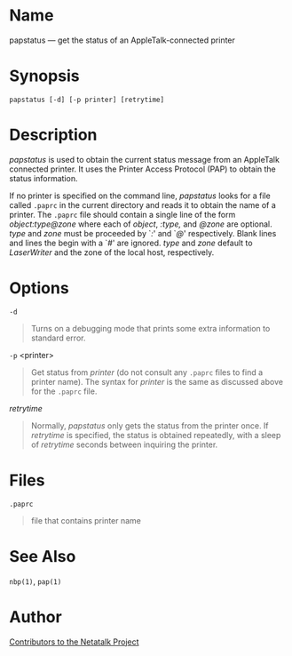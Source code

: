 # Name

papstatus — get the status of an AppleTalk-connected printer

# Synopsis

`papstatus [-d] [-p printer] [retrytime]`

# Description

*papstatus* is used to obtain the current status message from an
AppleTalk connected printer. It uses the Printer Access Protocol (PAP)
to obtain the status information.

If no printer is specified on the command line, *papstatus* looks for a
file called `.paprc` in the current directory and reads it to obtain the
name of a printer. The `.paprc` file should contain a single line of the
form *object:type@zone* where each of *object*, *:type,* and *@zone* are
optional. *type* and *zone* must be proceeded by \`*:*' and \`*@*'
respectively. Blank lines and lines the begin with a \`*\#*' are
ignored. *type* and *zone* default to *LaserWriter* and the zone of the
local host, respectively.

# Options

`-d`

> Turns on a debugging mode that prints some extra information to standard
error.

`-p` <printer\>

> Get status from *printer* (do not consult any `.paprc` files to find a
printer name). The syntax for *printer* is the same as discussed above
for the `.paprc` file.

*retrytime*

> Normally, *papstatus* only gets the status from the printer once. If
*retrytime* is specified, the status is obtained repeatedly, with a
sleep of *retrytime* seconds between inquiring the printer.

# Files

`.paprc`

> file that contains printer name

# See Also

`nbp(1)`, `pap(1)`

# Author

[Contributors to the Netatalk Project](https://netatalk.io/contributors)
